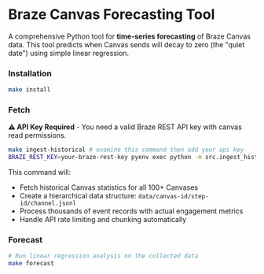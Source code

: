 # Braze Canvas Forecasting Tool

A comprehensive Python tool for **time-series forecasting** of Braze Canvas data. This tool predicts when Canvas sends will decay to zero (the "quiet date") using simple linear regression.

### Installation

```bash
make install
```

### Fetch

**⚠️ API Key Required** - You need a valid Braze REST API key with canvas read permissions.

```bash
make ingest-historical # examine this command then add your api key
BRAZE_REST_KEY=your-braze-rest-key pyenv exec python -m src.ingest_historical --days 90 --filter-prefix "transactional"
```

This command will:
- Fetch historical Canvas statistics for all 100+ Canvases
- Create a hierarchical data structure: `data/canvas-id/step-id/channel.jsonl`
- Process thousands of event records with actual engagement metrics
- Handle API rate limiting and chunking automatically

### Forecast

```bash
# Run linear regression analysis on the collected data
make forecast
```
